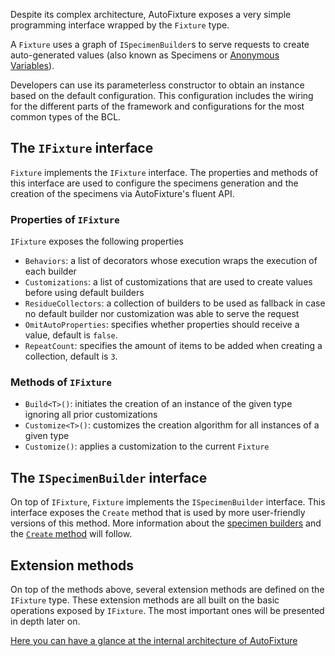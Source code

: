 Despite its complex architecture, AutoFixture exposes a very simple programming interface wrapped by the `Fixture` type.

A `Fixture` uses a graph of `ISpecimenBuilder`s to serve requests to create auto-generated values (also known as Specimens or [Anonymous Variables](http://blogs.msdn.com/b/ploeh/archive/2008/11/17/anonymous-variables.aspx)).

Developers can use its parameterless constructor to obtain an instance based on the default configuration. This configuration includes the wiring for the different parts of the framework and configurations for the most common types of the BCL.

## The `IFixture` interface

`Fixture` implements the `IFixture` interface. The properties and methods of this interface are used to configure the specimens generation and the creation of the specimens via  AutoFixture's fluent API.

### Properties of `IFixture`
`IFixture` exposes the following properties
- `Behaviors`: a list of decorators whose execution wraps the execution of each builder
- `Customizations`: a list of customizations that are used to create values before using default builders
- `ResidueCollectors`: a collection of builders to be used as fallback in case no default builder nor customization was able to serve the request
- `OmitAutoProperties`: specifies whether properties should receive a value, default is `false`.
- `RepeatCount`: specifies the amount of items to be added when creating a collection, default is `3`.

### Methods of `IFixture`
- `Build<T>()`: initiates the creation of an instance of the given type ignoring all prior customizations
- `Customize<T>()`: customizes the creation algorithm for all instances of a given type 
- `Customize()`: applies a customization to the current `Fixture`

## The `ISpecimenBuilder` interface

On top of `IFixture`, `Fixture` implements the `ISpecimenBuilder` interface. This interface exposes the `Create` method that is used by more user-friendly versions of this method. More information about the [specimen builders](Specimen-builders) and the [`Create` method](Create-and-Build) will follow.

## Extension methods
On top of the methods above, several extension methods are defined on the `IFixture` type. These extension methods are all built on the basic operations exposed by `IFixture`. The most important ones will be presented in depth later on.

[Here you can have a glance at the internal architecture of AutoFixture](https://github.com/AutoFixture/AutoFixture/wiki/Internal-Architecture)
